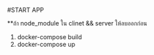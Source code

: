 #START APP

**ถ้า node_module ใน clinet && server ให้ลบออกก่อน 

1. docker-compose build
2. docker-compose up